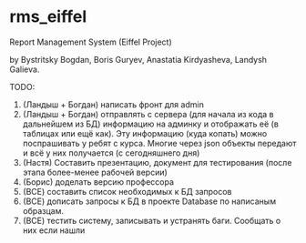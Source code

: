 # rms_eiffel
Report Management System (Eiffel Project)

by Bystritsky Bogdan, 
Boris Guryev, 
Anastatia Kirdyasheva, 
Landysh Galieva.

TODO:

1) (Ландыш + Богдан) написать фронт для admin
2) (Ландыш + Богдан) отправлять с сервера (для начала из кода в дальнейшем из БД) информацию на админку и отображать её (в таблицах или ещё как). Эту информацию (куда копать) можно поспрашивать у ребят с курса. Многие через json объекты передают и всё у них получается (с сегодняшнего дня)
3) (Настя) Составить презентацию, документ для тестирования (после этапа более-менее рабочей версии)
4) (Борис) доделать версию профессора
5) (ВСЕ) составить список необходимых к БД  запросов 
6) (ВСЕ) дописать запросы к БД в проекте Database по написаным образцам.
7) (ВСЕ) тестить систему, записывать и устранять баги. Сообщать о них если нашли
